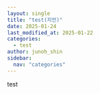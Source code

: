 ```yaml
---
layout: single
title: "test(지언)"
date: 2025-01-24
last_modified_at: 2025-01-22
categories:
  - test
author: junoh_shin
sidebar:
  nav: "categories"
---
```


test
